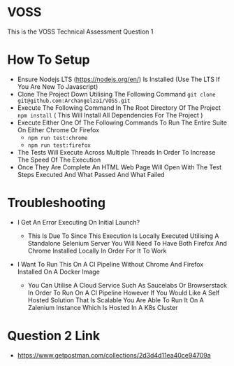# VOSS

This is the VOSS Technical Assessment Question 1

# How To Setup

- Ensure Nodejs LTS (https://nodejs.org/en/) Is Installed (Use The LTS If You Are New To Javascript)
- Clone The Project Down Utilising The Following Command `git clone git@github.com:Archangelza1/VOSS.git`
- Execute The Following Command In The Root Directory Of The Project `npm install` ( This Will Install All Dependencies For The Project )
- Execute Either One Of The Following Commands To Run The Entire Suite On Either Chrome Or Firefox 
  - `npm run test:chrome`
  - `npm run test:firefox`
- The Tests Will Execute Across Multiple Threads In Order To Increase The Speed Of The Execution
- Once They Are Complete An HTML Web Page Will Open With The Test Steps Executed And What Passed And What Failed

# Troubleshooting

- I Get An Error Executing On Initial Launch?
  - This Is Due To Since This Execution Is Locally Executed Utilising A Standalone Selenium Server You Will Need To Have Both Firefox And Chrome Installed Locally In Order For It To Work
 
- I Want To Run This On A CI Pipeline Without Chrome And Firefox Installed On A Docker Image
  - You Can Utilise A Cloud Service Such As Saucelabs Or Browserstack In Order To Run On A CI Pipeline However If You Would Like A Self Hosted Solution That Is Scalable You Are Able To Run It On A Zalenium Instance Which Is Hosted In A K8s Cluster


# Question 2 Link

 - https://www.getpostman.com/collections/2d3d4d11ea40ce94709a

